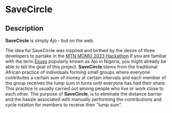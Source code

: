 # SaveCircle

## Description

**SaveCircle** is simply Ajo - but on the web.

The idea for SaveCircle was inspired and birthed by the desire of three developers to partake in the [MTN MOMO 2023 Hackathon](https://momo2023.hackerearth.com/)
If you are familiar with the term [Esusu](https://en.wikipedia.org/wiki/Osusu) popularly known as Ajo in Nigeria, you might already be able to tell the goal of this project.
**SaveCircle** stems from the traditional African practice of individuals forming small groups where everyone contributes a certain sum of money at certain intervals and each member of the group receives the lump sum in turns until everyone has had their share. 
This practice is usually carried out among people who live or work close to each other.
The purpose of **SaveCircle**, is to eliminate the distance barrier and the hassle associated with manually performing the contributions and cycle rotation for members to receive their "lump sum".
<!-- 
## Table of Contents (Optional)

If your README is long, add a table of contents to make it easy for users to find what they need.

- [Installation](#installation)
- [Usage](#usage)
- [Credits](#credits)
- [License](#license)

## Installation

What are the steps required to install your project? Provide a step-by-step description of how to get the development environment running.

## Usage

Provide instructions and examples for use. Include screenshots as needed.

To add a screenshot, create an `assets/images` folder in your repository and upload your screenshot to it. Then, using the relative filepath, add it to your README using the following syntax:

    ```md
    ![alt text](assets/images/screenshot.png)
    ```

## Credits

List your collaborators, if any, with links to their GitHub profiles.

If you used any third-party assets that require attribution, list the creators with links to their primary web presence in this section.

If you followed tutorials, include links to those here as well.

## License

The last section of a high-quality README file is the license. This lets other developers know what they can and cannot do with your project. If you need help choosing a license, refer to [https://choosealicense.com/](https://choosealicense.com/).

---

🏆 The previous sections are the bare minimum, and your project will ultimately determine the content of this document. You might also want to consider adding the following sections.

## Badges

![badmath](https://img.shields.io/github/languages/top/lernantino/badmath)

Badges aren't necessary, per se, but they demonstrate street cred. Badges let other developers know that you know what you're doing. Check out the badges hosted by [shields.io](https://shields.io/). You may not understand what they all represent now, but you will in time.

## Features

If your project has a lot of features, list them here.

## How to Contribute

If you created an application or package and would like other developers to contribute it, you can include guidelines for how to do so. The [Contributor Covenant](https://www.contributor-covenant.org/) is an industry standard, but you can always write your own if you'd prefer.

## Tests

Go the extra mile and write tests for your application. Then provide examples on how to run them here. -->
